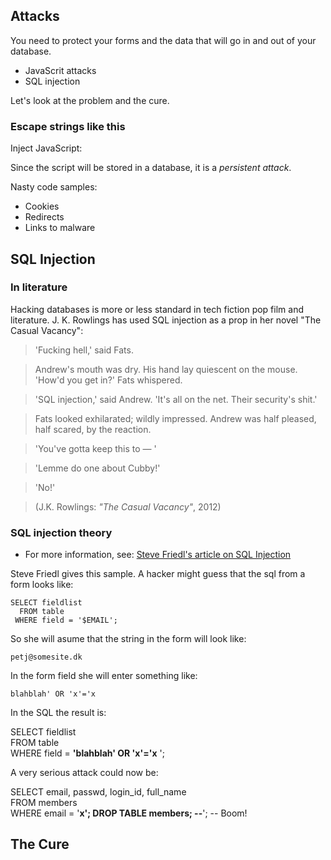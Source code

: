 ## Attacks

You need to protect your forms and the data that will go in and out of your database.

* JavaScrit attacks
* SQL injection

Let's look at the problem and the cure.

### Escape strings like this

Inject JavaScript:

<script>alert(\'nasty code here\'); </script>

Since the script will be stored in a database, it is a *persistent attack*.

Nasty code samples:

* Cookies
* Redirects
* Links to malware

## SQL Injection

### In literature

Hacking databases is more or less standard in tech fiction pop film and literature. J. K. Rowlings has used SQL injection as a prop in her novel "The Casual Vacancy":

>'Fucking hell,' said Fats.

>Andrew's mouth was dry. His hand lay quiescent on the mouse. 
>'How'd you get in?' Fats whispered. 

>'SQL injection,' said Andrew. 'It's all on the net. Their security's shit.' 

>Fats looked exhilarated; wildly impressed. Andrew was half pleased, half scared, by the reaction. 

>'You've gotta keep this to — '

>'Lemme do one about Cubby!' 

>'No!' 

> (J.K. Rowlings: *"The Casual Vacancy"*, 2012)

### SQL injection theory

* For more information, see: [Steve Friedl's article on SQL Injection](http://www.unixwiz.net/techtips/sql-injection.html)

Steve Friedl gives this sample. A hacker might guess that the sql from a form looks like:

~~~~
SELECT fieldlist
  FROM table
 WHERE field = '$EMAIL';
~~~~

So she will asume that the string in the form will look like:

~~~~
petj@somesite.dk
~~~~

In the form field she will enter something like:

~~~~
blahblah' OR 'x'='x
~~~~

In the SQL the result is:

SELECT fieldlist  
  FROM table  
 WHERE field = **'blahblah' OR 'x'='x** ';


A very serious attack could now be:

SELECT email, passwd, login_id, full_name  
  FROM members  
 WHERE email = '**x'; DROP TABLE members; --**';  -- Boom!


## The Cure
